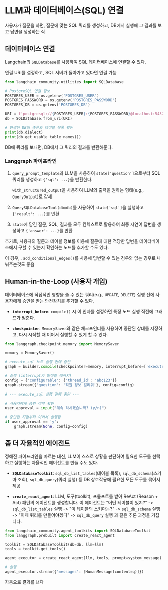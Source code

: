 # LLM과 데이터베이스(SQL) 연결

사용자가 질문을 하면, 질문에 맞는 SQL 쿼리를 생성하고, DB에서 실행해 그 결과를 보고 답변을 생성하는 식

## 데이터베이스 연결

Langchain의 `SQLDatabase`를 사용하여 SQL 데이터베이스에 연결할 수 있다.

연결 URI를 설정하고, SQL 서버가 돌아가고 있다면 연결 가능

```python
from langchain_community.utilities import SQLDatabase

# PostgreSQL 연결 정보
POSTGRES_USER = os.getenv('POSTGRES_USER')
POSTGRES_PASSWORD = os.getenv('POSTGRES_PASSWORD')
POSTGRES_DB = os.getenv('POSTGRES_DB')

URI = f'postgresql://{POSTGRES_USER}:{POSTGRES_PASSWORD}@localhost:5432/{POSTGRES_DB}'
db = SQLDatabase.from_uri(URI)

# 연결된 DB의 종류와 테이블 목록 확인
print(db.dialect)
print(db.get_usable_table_names())
```
DB에 쿼리를 보내면, DB에서 그 쿼리의 결과를 반환해준다.

### Langgraph 파이프라인

1.  `query_prompt_template`과 LLM을 사용하여 `state['question']`으로부터 SQL 쿼리를 생성하고 `{'sql': ...}`을 반환한다. 

    `with_structured_output`을 사용하여 LLM의 출력을 원하는 형태(e.g., `QueryOutput`)로 강제

2.  `QuerySQLDatabaseTool(db=db)`를 사용하여 `state['sql']`을 실행하고 `{'result': ...}`를 반환

3.  `state`에 담긴 질문, SQL, 결과를 모두 컨텍스트로 활용하여 최종 자연어 답변을 생성하고 `{'answer': ...}`를 반환

추가로, 사용자의 질문과 테이블 정보를 이용해 질문에 대한 적당한 답변을 데이터베이스에서 구할 수 있는지 확인하는 노드를 추가할 수도 있다.

이 경우, `.add_conditional_edges()`를 사용해 답변할 수 있는 경우와 없는 경우로 나눠주는것도 좋음

## Human-in-the-Loop (사용자 개입)

데이터베이스에 직접적인 영향을 줄 수 있는 쿼리(e.g., `UPDATE`, `DELETE`) 실행 전에 사용자에게 승인을 받는 안전장치를 추가할 수 있다.

- **`interrupt_before`**: `compile()` 시 이 인자를 설정하면 특정 노드 실행 직전에 그래프가 멈춘다.

- **`checkpointer`**: `MemorySaver`와 같은 체크포인터를 사용하여 중단된 상태를 저장하고, 다시 시작할 때 이어서 실행할 수 있게 할 수 있다.
 
```python
from langgraph.checkpoint.memory import MemorySaver

memory = MemorySaver()

# execute_sql 노드 실행 전에 중단
graph = builder.compile(checkpointer=memory, interrupt_before=['execute_sql'])

# 실행 (interrupt가 발생할 때까지)
config = {'configurable': {'thread_id': 'abc123'}}
graph.stream({'question': '직원 정보 알려줘'}, config=config)

# --- execute_sql 실행 전에 중단 ---

# 사용자에게 승인 여부 확인
user_approval = input("계속 하시겠습니까? (y/n)")

# 중단된 지점부터 이어서 실행됨
if user_approval == 'y':
    graph.stream(None, config=config)

```

## 좀 더 자율적인 에이전트

정해진 파이프라인을 따르는 대신, LLM이 스스로 상황을 판단하여 필요한 도구를 선택하고 실행하는 자율적인 에이전트를 만들 수도 있다.

- **`SQLDatabaseToolkit`**: `sql_db_list_tables`(테이블 목록), `sql_db_schema`(스키마 조회), `sql_db_query`(쿼리 실행) 등 DB 상호작용에 필요한 모든 도구를 묶어서 제공

- **`create_react_agent`**: LLM, 도구(toolkit), 프롬프트를 받아 ReAct (Reason + Act) 패턴의 에이전트를 생성합니다. 이 에이전트는 "어떤 테이블이 있지?" -> `sql_db_list_tables` 실행 -> "이 테이블의 스키마는?" -> `sql_db_schema` 실행 -> "이제 쿼리를 만들어야겠다" -> `sql_db_query` 실행 과 같은 추론 과정을 거칩니다.

```python
from langchain_community.agent_toolkits import SQLDatabaseToolkit
from langgraph.prebuilt import create_react_agent

toolkit = SQLDatabaseToolkit(db=db, llm=llm)
tools = toolkit.get_tools()

agent_executor = create_react_agent(llm, tools, prompt=system_message)

# 실행
agent_executor.stream({'messages': [HumanMessage(content=q)]})
```
자동으로 결과를 낸다